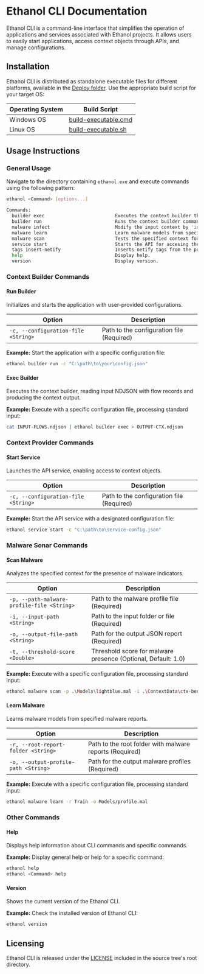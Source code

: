 # Ethanol CLI Documentation

Ethanol CLI is a command-line interface that simplifies the operation of applications and services associated with Ethanol projects. It allows users to easily start applications, access context objects through APIs, and manage configurations.

## Installation

Ethanol CLI is distributed as standalone executable files for different platforms, available in the [Deploy folder](../../Deploy/Bin). Use the appropriate build script for your target OS:

| Operating System | Build Script |
|------------------|--------------|
| Windows OS       | [build-executable.cmd](../build-executable.cmd) |
| Linux OS         | [build-executable.sh](../build-executable.sh)   |

## Usage Instructions

### General Usage

Navigate to the directory containing `ethanol.exe` and execute commands using the following pattern:

```bash
ethanol <Command> [options...]

Commands:
  builder exec                          Executes the context builder that reads data on stdin and produces contexts to stdout.
  builder run                           Runs the context builder command according to the configuration file.
  malware infect                        Modify the input context by 'infecting' it with the malware from malware reports in the given folder.
  malware learn                         Learn malware models from specified malware reports.
  malware scan                          Tests the specified context for the presence of malware indicators.
  service start                         Starts the API for accesing the context objects.
  tags insert-netify                    Inserts netify tags from the provided CSV files into the specified table in an SQL database.
  help                                  Display help.
  version                               Display version.
```

### Context Builder Commands

#### Run Builder

Initializes and starts the application with user-provided configurations.

| Option | Description |
|--------|-------------|
| `-c, --configuration-file <String>` | Path to the configuration file (Required) |

**Example:** Start the application with a specific configuration file:

```bash
ethanol builder run -c "C:\path\to\your\config.json"
```

#### Exec Builder

Executes the context builder, reading input NDJSON with flow records and producing the context output.

**Example:** Execute with a specific configuration file, processing standard input:

```bash
cat INPUT-FLOWS.ndjson | ethanol builder exec > OUTPUT-CTX.ndjson
```

### Context Provider Commands

#### Start Service

Launches the API service, enabling access to context objects.

| Option | Description |
|--------|-------------|
| `-c, --configuration-file <String>` | Path to the configuration file (Required) |

**Example:** Start the API service with a designated configuration file:

```bash
ethanol service start -c "C:\path\to\service-config.json"
```

### Malware Sonar Commands

#### Scan Malware

Analyzes the specified context for the presence of malware indicators.

| Option | Description |
|--------|-------------|
| `-p, --path-malware-profile-file <String>` | Path to the malware profile file (Required) |
| `-i, --input-path <String>` | Path to the input folder or file (Required) |
| `-o, --output-file-path <String>` | Path for the output JSON report (Required) |
| `-t, --threshold-score <Double>` | Threshold score for malware presence (Optional, Default: 1.0) |

**Example:** Execute with a specific configuration file, processing standard input:

```bash
ethanol malware scan -p .\Models\lightblue.mal -i .\ContextData\ctx-bening1.json -o .\TestResults\ctx-bening1.tested.json
```

#### Learn Malware

Learns malware models from specified malware reports.

| Option | Description |
|--------|-------------|
| `-r, --root-report-folder <String>` | Path to the root folder with malware reports (Required) |
| `-o, --output-profile-path <String>` | Path for the output malware profiles (Required) |

**Example:** Execute with a specific configuration file, processing standard input:

```bash
ethanol malware learn -r Train -o Models/profile.mal
```

### Other Commands

#### Help

Displays help information about CLI commands and specific commands.

**Example:** Display general help or help for a specific command:

```bash
ethanol help
ethanol <Command> help
```

#### Version

Shows the current version of the Ethanol CLI.

**Example:** Check the installed version of Ethanol CLI:

```bash
ethanol version
```

## Licensing

Ethanol CLI is released under the [LICENSE](LICENSE) included in the source tree's root directory.